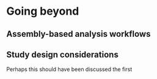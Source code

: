 # Going beyond

## Assembly-based analysis workflows

## Study design considerations
Perhaps this should have been discussed the first